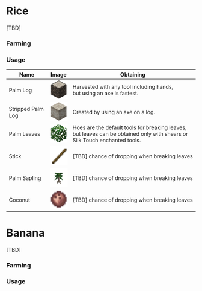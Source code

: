 # Rice
[TBD]

### Farming

### Usage



| Name               | Image                                                                    | Obtaining                                                                                                                      |
|--------------------|--------------------------------------------------------------------------|--------------------------------------------------------------------------------------------------------------------------------|
| Palm Log           | <img src="./img/palm_item_1.png" alt="Palm Item" height="50" width="50"> | Harvested with any tool including hands, <br>but using an axe is fastest.                                                      |
| Stripped Palm Log  | <img src="./img/palm_item_2.png" alt="Palm Item" height="50" width="50"> | Created by using an axe on a log.                                                                                              |
| Palm Leaves        | <img src="./img/palm_item_3.png" alt="Palm Item" height="50" width="50"> | Hoes are the default tools for breaking leaves, <br>but leaves can be obtained only with shears or Silk Touch enchanted tools. |
| Stick              | <img src="./img/palm_item_4.png" alt="Palm Item" height="50" width="50"> | [TBD] chance of dropping when breaking leaves                                                                                  |
| Palm Sapling       | <img src="./img/palm_item_5.png" alt="Palm Item" height="50" width="50"> | [TBD] chance of dropping when breaking leaves                                                                                  |
| Coconut            | <img src="./img/palm_item_6.png" alt="Palm Item" height="50" width="50"> | [TBD] chance of dropping when breaking leaves                                                                                  |


# Banana
[TBD]

### Farming

### Usage
